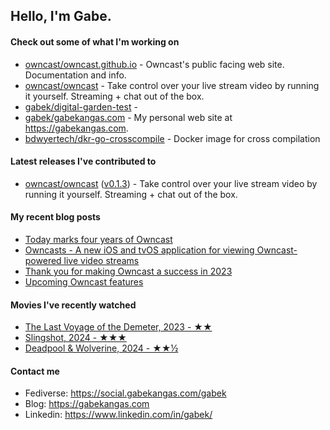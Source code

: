 ## Hello, I'm Gabe.

#### Check out some of what I'm working on

- [owncast/owncast.github.io](https://github.com/owncast/owncast.github.io) - Owncast&#39;s public facing web site.  Documentation and info.
- [owncast/owncast](https://github.com/owncast/owncast) - Take control over your live stream video by running it yourself.  Streaming &#43; chat out of the box.
- [gabek/digital-garden-test](https://github.com/gabek/digital-garden-test) - 
- [gabek/gabekangas.com](https://github.com/gabek/gabekangas.com) - My personal web site at https://gabekangas.com.
- [bdwyertech/dkr-go-crosscompile](https://github.com/bdwyertech/dkr-go-crosscompile) - Docker image for cross compilation

#### Latest releases I've contributed to

- [owncast/owncast](https://github.com/owncast/owncast) ([v0.1.3](https://github.com/owncast/owncast/releases/tag/v0.1.3)) - Take control over your live stream video by running it yourself.  Streaming &#43; chat out of the box.

#### My recent blog posts

- [Today marks four years of Owncast](https://gabekangas.com/blog/2024/05/today-marks-four-years-of-owncast/)
- [Owncasts - A new iOS and tvOS application for viewing Owncast-powered live video streams](https://gabekangas.com/blog/2024/01/owncasts-a-new-ios-and-tvos-application-for-viewing-owncast-powered-live-video-streams/)
- [Thank you for making Owncast a success in 2023](https://gabekangas.com/blog/2024/01/thank-you-for-making-owncast-a-success-in-2023/)
- [Upcoming Owncast features](https://gabekangas.com/blog/2023/04/upcoming-owncast-features/)

#### Movies I've recently watched

- [The Last Voyage of the Demeter, 2023 - ★★](https://letterboxd.com/gabekangas/film/the-last-voyage-of-the-demeter/)
- [Slingshot, 2024 - ★★★](https://letterboxd.com/gabekangas/film/slingshot-2024/)
- [Deadpool &amp; Wolverine, 2024 - ★★½](https://letterboxd.com/gabekangas/film/deadpool-wolverine/)

#### Contact me

- Fediverse: https://social.gabekangas.com/gabek
- Blog: https://gabekangas.com
- Linkedin: https://www.linkedin.com/in/gabek/

